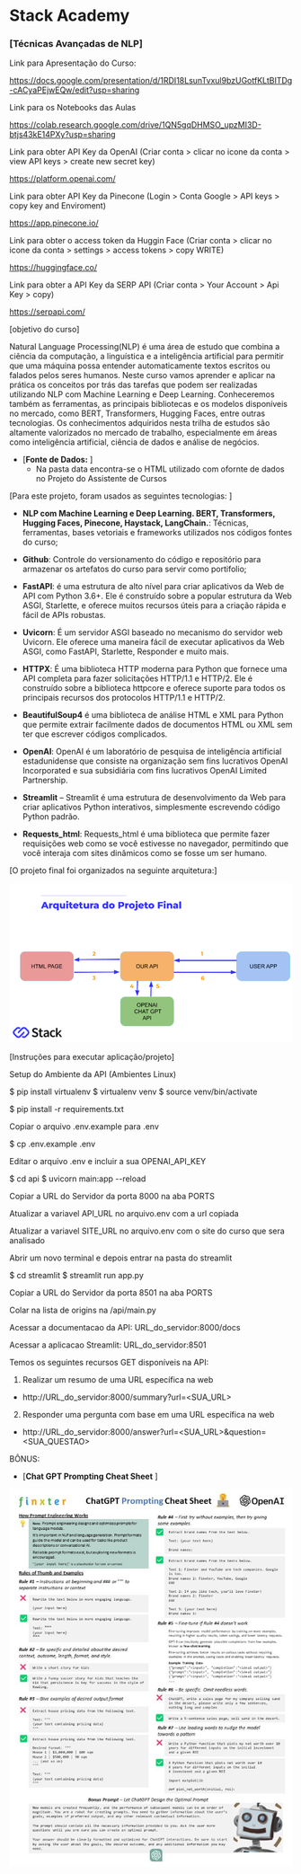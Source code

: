 # Stack Academy

### [Técnicas Avançadas de NLP]

Link para Apresentação do Curso:

https://docs.google.com/presentation/d/1RDI18LsunTvxul9bzUGotfKLtBITDg-cACyaPEjwEQw/edit?usp=sharing

Link para os Notebooks das Aulas

https://colab.research.google.com/drive/1QN5gqDHMSO_upzMI3D-btjs43kE14PXy?usp=sharing

Link para obter API Key da OpenAI (Criar conta > clicar no icone da conta > view API keys > create new secret key)

https://platform.openai.com/

Link para obter API Key da Pinecone (Login > Conta Google > API keys > copy key and Enviroment)

https://app.pinecone.io/

Link para obter o access token da Huggin Face (Criar conta > clicar no icone da conta > settings > access tokens > copy WRITE)

https://huggingface.co/

Link para obter a API Key da SERP API (Criar conta > Your Account > Api Key > copy)

https://serpapi.com/


[objetivo do curso]

Natural Language Processing(NLP) é uma área de estudo que combina a ciência da computação, a linguística e a inteligência artificial para permitir que uma máquina possa entender automaticamente textos escritos ou falados pelos seres humanos. Neste curso vamos aprender e aplicar na prática os conceitos por trás das tarefas que podem ser realizadas utilizando NLP com Machine Learning  e Deep Learning. Conheceremos também as ferramentas, as principais bibliotecas e os modelos disponíveis no mercado, como BERT, Transformers, Hugging Faces, entre outras tecnologias. Os conhecimentos adquiridos nesta trilha de estudos são altamente valorizados no mercado de trabalho, especialmente em áreas como inteligência artificial, ciência de dados e análise de negócios.

- [**Fonte de Dados:** ]
  - Na pasta data encontra-se o HTML utilizado com ofornte de dados no Projeto do Assistente de Cursos  

[Para este projeto, foram usados as seguintes tecnologias: ]

- **NLP com Machine Learning  e Deep Learning. BERT, Transformers, Hugging Faces, Pinecone, Haystack, LangChain.**: Técnicas, ferramentas, bases vetoriais e frameworks utilizados nos códigos fontes do curso;

- **Github**: Controle do versionamento do código e repositório para armazenar os artefatos do curso para servir como portifolio;

- **FastAPI**: é uma estrutura de alto nível para criar aplicativos da Web de API com Python 3.6+. Ele é construído sobre a popular estrutura da Web ASGI, Starlette, e oferece muitos recursos úteis para a criação rápida e fácil de APIs robustas.

- **Uvicorn**: É um servidor ASGI baseado no mecanismo do servidor web Uvicorn. Ele oferece uma maneira fácil de executar aplicativos da Web ASGI, como FastAPI, Starlette, Responder e muito mais.

- **HTTPX**: É uma biblioteca HTTP moderna para Python que fornece uma API completa para fazer solicitações HTTP/1.1 e HTTP/2. Ele é construído sobre a biblioteca httpcore e oferece suporte para todos os principais recursos dos protocolos HTTP/1.1 e HTTP/2.

- **BeautifulSoup4** é uma biblioteca de análise HTML e XML para Python que permite extrair facilmente dados de documentos HTML ou XML sem ter que escrever códigos complicados.

- **OpenAI**: OpenAI é um laboratório de pesquisa de inteligência artificial estadunidense que consiste na organização sem fins lucrativos OpenAI Incorporated e sua subsidiária com fins lucrativos OpenAI Limited Partnership.

- **Streamlit** – Streamlit é uma estrutura de desenvolvimento da Web para criar aplicativos Python interativos, simplesmente escrevendo código Python padrão.

- **Requests_html**: Requests_html é uma biblioteca que permite fazer requisições web como se você estivesse no navegador, permitindo que você interaja com sites dinâmicos como se fosse um ser humano.

[O projeto final foi organizados na seguinte arquitetura:] 

![alt text](./img/arquitetura.png)

[Instruções para executar aplicação/projeto]

Setup do Ambiente da API (Ambientes Linux)

$ pip install virtualenv
$ virtualenv venv
$ source venv/bin/activate

$ pip install -r requirements.txt

Copiar o arquivo .env.example para .env

$ cp .env.example .env

Editar o arquivo .env e incluir a sua OPENAI_API_KEY

$ cd api
$ uvicorn main:app --reload

Copiar a URL do Servidor da porta 8000 na aba PORTS

Atualizar a variavel API_URL no arquivo.env com a url copiada

Atualizar a variavel SITE_URL no arquivo.env com o site do curso que sera analisado

Abrir um novo terminal e depois entrar na pasta do streamlit

$ cd streamlit
$ streamlit run app.py

Copiar a URL do Servidor da porta 8501 na aba PORTS

Colar na lista de origins na /api/main.py

Acessar a documentacao da API: URL_do_servidor:8000/docs 

Acessar a aplicacao Streamlit: URL_do_servidor:8501

Temos os seguintes recursos GET disponíveis na API:
 
1. Realizar um resumo de uma URL específica na web

- http://URL_do_servidor:8000/summary?url=<SUA_URL>

2. Responder uma pergunta com base em uma URL específica na web

- http://URL_do_servidor:8000/answer?url=<SUA_URL>&question=<SUA_QUESTAO>

BÔNUS:

- [**Chat GPT Prompting Cheat Sheet** ]

![alt text](./prompt_engineering/chatgpt-prompting-cheat-sheet.jpg)